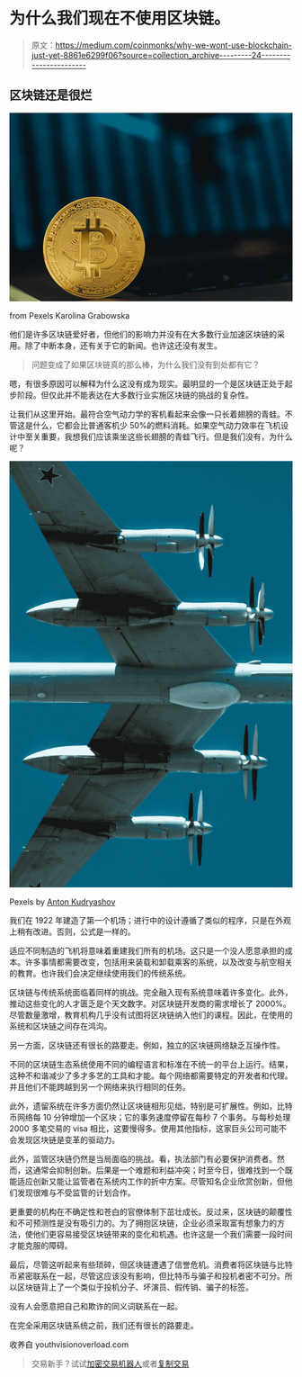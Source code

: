# 为什么我们现在不使用区块链。

> 原文：<https://medium.com/coinmonks/why-we-wont-use-blockchain-just-yet-8861e6299f06?source=collection_archive---------24----------------------->

## 区块链还是很烂

![](img/4003ea4d47824dfbeb2a677e80aa0aba.png)

from Pexels Karolina Grabowska

他们是许多区块链爱好者，但他们的影响力并没有在大多数行业加速区块链的采用。除了中断本身，还有关于它的新闻。也许这还没有发生。

> 问题变成了如果区块链真的那么棒，为什么我们没有到处都有它？

嗯，有很多原因可以解释为什么这没有成为现实。最明显的一个是区块链正处于起步阶段。但仅此并不能表达在大多数行业实施区块链的挑战的复杂性。

让我们从这里开始。最符合空气动力学的客机看起来会像一只长着翅膀的青蛙。不管这是什么，它都会比普通客机少 50%的燃料消耗。如果空气动力效率在飞机设计中至关重要，我想我们应该乘坐这些长翅膀的青蛙飞行。但是我们没有，为什么呢？

![](img/ff1420ad8bfc364327abc5652b0528d6.png)

Pexels by [Anton Kudryashov](https://www.pexels.com/@anton-kudryashov-118639843/)

我们在 1922 年建造了第一个机场；进行中的设计遵循了类似的程序，只是在外观上稍有改进。否则，公式是一样的。

适应不同制造的飞机将意味着重建我们所有的机场。这只是一个没人愿意承担的成本。许多事情都需要改变，包括用来装载和卸载乘客的系统，以及改变与航空相关的教育。也许我们会决定继续使用我们的传统系统。

区块链与传统系统面临着同样的挑战。完全融入现有系统意味着许多变化。此外，推动这些变化的人才匮乏是个天文数字。对区块链开发商的需求增长了 2000%。尽管数量激增，教育机构几乎没有试图将区块链纳入他们的课程。因此，在使用的系统和区块链之间存在鸿沟。

另一方面，区块链还有很长的路要走。例如，独立的区块链网络缺乏互操作性。

不同的区块链生态系统使用不同的编程语言和标准在不统一的平台上运行。结果，这种不和谐减少了多才多艺的工具和才能。每个网络都需要特定的开发者和代理。并且他们不能跨越到另一个网络来执行相同的任务。

此外，遗留系统在许多方面仍然让区块链相形见绌，特别是可扩展性。例如，比特币网络每 10 分钟增加一个区块；它的事务速度停留在每秒 7 个事务。与每秒处理 2000 多笔交易的 visa 相比，这要慢得多。使用其他指标，这家巨头公司可能不会发现区块链是变革的驱动力。

此外，监管区块链仍然是当局面临的挑战。看，执法部门有必要保护消费者。然而，这通常会抑制创新。后果是一个难题和利益冲突；时至今日，很难找到一个既能适应创新又能让监管者在系统内工作的折中方案。尽管知名企业欣赏创新，但他们发现很难与不受监管的计划合作。

更重要的机构在不确定性和苍白的官僚体制下茁壮成长。反过来，区块链的颠覆性和不可预测性是没有吸引力的。为了拥抱区块链，企业必须采取富有想象力的方法，使他们更容易接受区块链带来的变化和机遇。也许这是一个我们需要一段时间才能克服的障碍。

最后，尽管这听起来有些琐碎，但区块链遭遇了信誉危机。消费者将区块链与比特币紧密联系在一起，尽管这应该没有影响，但比特币与骗子和投机者密不可分。所以区块链背上了一个类似于投机分子、坏演员、假传销、骗子的标签。

没有人会愿意把自己和欺诈的同义词联系在一起。

在完全采用区块链系统之前，我们还有很长的路要走。

收养自 youthvisionoverload.com

> 交易新手？试试[加密交易机器人](/coinmonks/crypto-trading-bot-c2ffce8acb2a)或者[复制交易](/coinmonks/top-10-crypto-copy-trading-platforms-for-beginners-d0c37c7d698c)